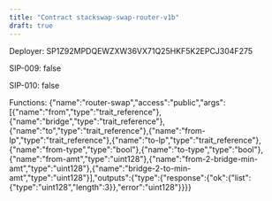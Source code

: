 ```yaml
---
title: "Contract stackswap-swap-router-v1b"
draft: true
---
```

Deployer: SP1Z92MPDQEWZXW36VX71Q25HKF5K2EPCJ304F275

SIP-009: false

SIP-010: false

Functions:
{"name":"router-swap","access":"public","args":[{"name":"from","type":"trait_reference"},{"name":"bridge","type":"trait_reference"},{"name":"to","type":"trait_reference"},{"name":"from-lp","type":"trait_reference"},{"name":"to-lp","type":"trait_reference"},{"name":"from-type","type":"bool"},{"name":"to-type","type":"bool"},{"name":"from-amt","type":"uint128"},{"name":"from-2-bridge-min-amt","type":"uint128"},{"name":"bridge-2-to-min-amt","type":"uint128"}],"outputs":{"type":{"response":{"ok":{"list":{"type":"uint128","length":3}},"error":"uint128"}}}}
